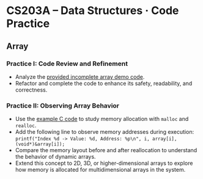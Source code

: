 # CS203A – Data Structures · Code Practice

## Array
### Practice I: Code Review and Refinement
- Analyze the [provided incomplete array demo code](array_demo_incomplete.c).
- Refactor and complete the code to enhance its safety, readability, and correctness.

### Practice II: Observing Array Behavior
- Use the [example C code](array_demo_incomplete.c) to study memory allocation with `malloc` and `realloc`.
- Add the following line to observe memory addresses during execution:  
    `printf("Index %d -> Value: %d, Address: %p\n", i, array[i], (void*)&array[i]);`
- Compare the memory layout before and after reallocation to understand the behavior of dynamic arrays.
- Extend this concept to 2D, 3D, or higher-dimensional arrays to explore how memory is allocated for multidimensional arrays in the system.
